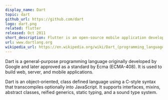 ```yaml
---
display_name: Dart
topic: dart
github_url: https://github.com/dart
logo: dart.png
related: flutter
released: Oct 2011
short_description: Flutter is an open-source mobile application development SDK created by Google.
url: www.dartlang.org
wikipedia_url: https://en.wikipedia.org/wiki/Dart_(programming_language)
---
```

Dart is a general-purpose programming language originally developed by Google and later approved as a standard by Ecma (ECMA-408). It is used to build web, server, and mobile applications.

Dart is an object-oriented, class defined language using a C-style syntax that transcompiles optionally into JavaScript. It supports interfaces, mixins, abstract classes, reified generics, static typing, and a sound type system.
